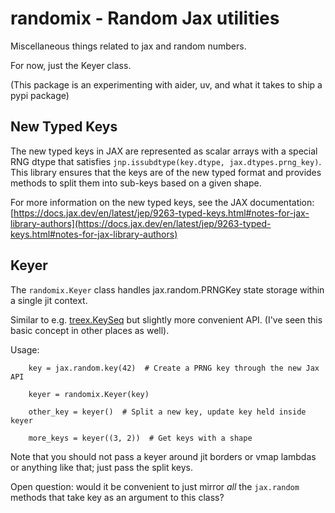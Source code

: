 # randomix - Random Jax utilities

Miscellaneous things related to jax and random numbers.

For now, just the Keyer class.

(This package is an experimenting with aider, uv, and
what it takes to ship a pypi package)

## New Typed Keys

The new typed keys in JAX are represented as scalar arrays with a special RNG dtype that
satisfies `jnp.issubdtype(key.dtype, jax.dtypes.prng_key)`. This library ensures that the keys
are of the new typed format and provides methods to split them into sub-keys based on a given shape.

For more information on the new typed keys, see the JAX documentation:
[https://docs.jax.dev/en/latest/jep/9263-typed-keys.html#notes-for-jax-library-authors](https://docs.jax.dev/en/latest/jep/9263-typed-keys.html#notes-for-jax-library-authors)

## Keyer

The `randomix.Keyer` class handles jax.random.PRNGKey state
storage within a single jit context.

Similar to e.g. [treex.KeySeq](https://cgarciae.github.io/treex/api/KeySeq/)
but slightly more convenient API. (I've seen this basic concept
in other places as well).

Usage:

        key = jax.random.key(42)  # Create a PRNG key through the new Jax API

        keyer = randomix.Keyer(key)

        other_key = keyer()  # Split a new key, update key held inside keyer

        more_keys = keyer((3, 2))  # Get keys with a shape

Note that you should not pass a keyer around jit borders or vmap lambdas
or anything like that; just pass the split keys.

Open question: would it be convenient to just mirror *all* the `jax.random`
methods that take key as an argument to this class?
